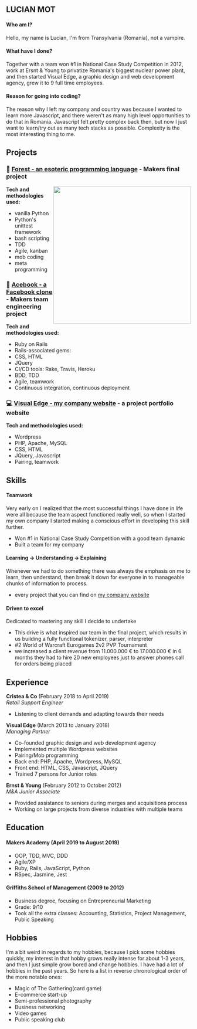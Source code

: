 ## LUCIAN MOT

#### Who am I?
Hello, my name is Lucian, I'm from Transylvania (Romania), not a vampire. 

#### What have I done?
Together with a team won #1 in National Case Study Competition in 2012, work at Ersnt & Young to privatize Romania's biggest nuclear power plant, and then started Visual Edge, a graphic design and web development agency, grew it to 9 full time employees. 

#### Reason for going into coding?
The reason why I left my company and country was because I wanted to learn more Javascript, and there weren't as many high level opportunities to do that in Romania. Javascript felt pretty complex back then, but now I just want to learn/try out as many tech stacks as possible. Complexity is the most interesting thing to me.

## Projects

### 🌲 [Forest - an esoteric programming language](https://github.com/lucianmot/f.rest) - Makers final project 
<img align="right" width="375" src="https://media.giphy.com/media/LmH6cRdju9GDsn0DJ1/giphy.gif">  

**Tech and methodologies used:**   

* vanilla Python
* Python's unittest framework
* bash scripting 
* TDD 
* Agile, kanban 
* mob coding 
* meta programming

### 👤 [Acebook - a Facebook clone](https://github.com/lucianmot/acebook-off-the-rails) - Makers team engineering project

**Tech and methodologies used:**  

* Ruby on Rails 
* Rails-associated gems: 
* CSS, HTML 
* JQuery 
* CI/CD tools: Rake, Travis, Heroku  
* BDD, TDD 
* Agile, teamwork 
* Continuous integration, continuous deployment

### :computer: [Visual Edge - my company website](https://visualedge.ro/projects/?lang=en) - a project portfolio website

**Tech and methodologies used:**  

* Wordpress 
* PHP, Apache, MySQL
* CSS, HTML 
* JQuery, Javascript
* Pairing, teamwork 


## Skills

#### Teamwork

Very early on I realized that the most successful things I have done in life were all because the team aspect functioned really well, so when I started my own company I started making a conscious effort in developing this skill further.

- Won #1 in National Case Study Competition with a good team dynamic
- Built a team for my company

#### Learning -> Understanding -> Explaining

Whenever we had to do something there was always the emphasis on me to learn, then understand, then break it down for everyone in to manageable chunks of information to process.

- every project that you can find on [my company website](https://visualedge.ro/projects/?lang=en)

#### Driven to excel

Dedicated to mastering any skill I decide to undertake

- This drive is what inspired our team in the final project, which results in us building a fully functional tokenizer, parser, interpreter 
- #2 World of Warcraft Eurogames 2v2 PVP Tournament
- we increased a client revenue from 11.000.000 € to 17.000.000 € in 6 months they had to hire 20 new employees just to answer phones call for orders being placed


## Experience

**Cristea & Co** (February 2018 to April 2019)    
*Retail Support Engineer*  
- Listening to client demands and adapting towards their needs

**Visual Edge** (March 2013 to January 2018)   
*Managing Partner*  
- Co-founded graphic design and web development agency
- Implemented multiple Wordpress websites
- Pairing/Mob programming
- Back end: PHP, Apache, Wordpress, MySQL
- Front end: HTML, CSS, Javascript, JQuery
- Trained 7 persons for Junior roles

**Ernst & Young** (February 2012 to October 2012)   
*M&A Junior Associate*  
- Provided assistance to seniors during merges and acquisitions process
- Working on large projects from diverse industries with multiple teams

## Education

#### Makers Academy (April 2019 to August 2019)

- OOP, TDD, MVC, DDD
- Agile/XP
- Ruby, Rails, JavaScript, Python
- RSpec, Jasmine, Jest

#### Griffiths School of Management (2009 to 2012)

- Business degree, focusing on Entrepreneurial Marketing
- Grade: 9/10
- Took all the extra classes: Accounting, Statistics, Project Management, Public Speaking

## Hobbies

I'm a bit weird in regards to my hobbies, because I pick some hobbies quickly, my interest in that hobby grows really intense for about 1-3 years, and then I just simple grow bored and change hobbies. I have had a lot of hobbies in the past years. So here is a list in reverse chronological order of the more notable ones:
- Magic of The Gathering(card game)
- E-commerce start-up
- Semi-professional photography
- Business networking
- Video games
- Public speaking club
